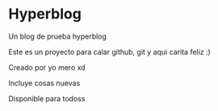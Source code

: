 # Hyperblog
Un blog de prueba hyperblog

Este es un proyecto para calar github, git y aqui
carita feliz :)

Creado por yo mero xd

Incluye cosas nuevas

Disponible para todoss
